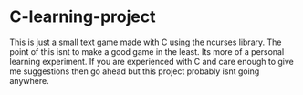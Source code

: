 # C-learning-project
This is just a small text game made with C using the ncurses library.  The point of this isnt to make a good game in the least. Its more of a 
personal learning experiment. If you are experienced with C and care enough to give me suggestions then go ahead but this project probably isnt going anywhere. 
